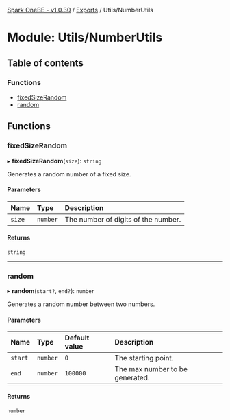 [Spark OneBE - v1.0.30](../README.md) / [Exports](../modules.md) / Utils/NumberUtils

# Module: Utils/NumberUtils

## Table of contents

### Functions

- [fixedSizeRandom](Utils_NumberUtils.md#fixedsizerandom)
- [random](Utils_NumberUtils.md#random)

## Functions

### fixedSizeRandom

▸ **fixedSizeRandom**(`size`): `string`

Generates a random number of a fixed size.

#### Parameters

| Name | Type | Description |
| :------ | :------ | :------ |
| `size` | `number` | The number of digits of the number. |

#### Returns

`string`

___

### random

▸ **random**(`start?`, `end?`): `number`

Generates a random number between two numbers.

#### Parameters

| Name | Type | Default value | Description |
| :------ | :------ | :------ | :------ |
| `start` | `number` | `0` | The starting point. |
| `end` | `number` | `100000` | The max number to be generated. |

#### Returns

`number`
